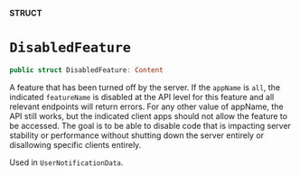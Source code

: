 **STRUCT**

# `DisabledFeature`

```swift
public struct DisabledFeature: Content
```

A feature that has been turned off by the server. If the `appName` is `all`, the indicated `featureName` is disabled at the API level for 
this feature and all relevant endpoints will return errors. For any other value of appName, the API still works, but the indicated client apps should
not allow the feature to be accessed. The goal is to be able to disable code that is impacting server stability or performance without shutting down
the server entirely or disallowing specific clients entirely. 

Used in `UserNotificationData`.
